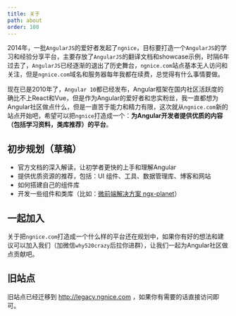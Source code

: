 ```yaml
---
title: 关于
path: about
order: 100
---
```


2014年，一批`AngularJS`的爱好者发起了`ngnice`，目标要打造一个`AngularJS`的学习和经验分享平台，主要存放了`AngularJS`的翻译文档和showcase示例，时隔6年过去了，`AngularJS`已经逐渐的退出了历史舞台，`ngnice.com`站点基本无人访问和关注，但是`ngnice.com`域名和服务器每年我都在续费，总觉得有什么事情要做。

现在已是2010年了，`Angular 10`都已经发布，Angular框架在国内社区活跃度的确比不上React和Vue，但是作为Angular的爱好者和忠实粉丝，我一直都想为Angular社区做点什么，但是一直苦于能力和精力有限，这次就从`ngnice.com`新的站点开始吧，希望可以把`ngnice`打造成一个：**为Angular开发者提供优质的内容（包括学习资料，类库推荐）的平台**。

## 初步规划（草稿）

- 官方文档的深入解读，让初学者更快的上手和理解Angular
- 提供优质资源的推荐，包括：UI 组件、工具、数据管理库、博客和网站
- 如何搭建自己的组件库
- 开发一些组件和类库（比如：[微前端解决方案 ngx-planet](https://github.com/worktile/ngx-planet)）

## 一起加入

关于把`ngnice.com`打造成一个什么样的平台还在规划中，如果你有好的想法和建议可以加入我们（加微信`why520crazy`后拉你进群），让我们一起为Angular社区做点贡献吧。

## 旧站点

旧站点已经迁移到 http://legacy.ngnice.com ，如果你有需要的话直接访问即可。
